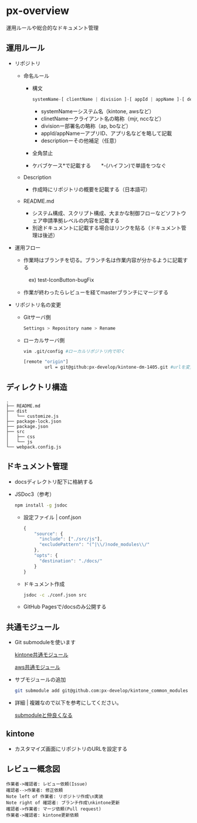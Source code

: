 # px-overview
運用ルールや総合的なドキュメント管理



## 運用ルール

- リポジトリ

  - 命名ルール

    - 構文

      ```javascript
      systemName-[ clientName | division ]-[ appId | appName ]-[ description ]
      ```
      - systemNameーシステム名（kintone, awsなど）
      - clinetNameークライアント名の略称（mjr, nccなど）
      - divisionー部署名の略称（ap, boなど）
      - appId/appNameーアプリID、アプリ名などを略して記載
      - descriptionーその他補足（任意）

    - 全角禁止

    - ケバブケース*で記載する　　*-(ハイフン)で単語をつなぐ

  - Description

    - 作成時にリポジトリの概要を記載する（日本語可）

  - README.md

    - システム構成、スクリプト構成、大まかな制御フローなどソフトウェア申請準拠レベルの内容を記載する
    - 別途ドキュメントに記載する場合はリンクを貼る（ドキュメント管理は後述）

- 運用フロー

  - 作業時はブランチを切る。ブランチ名は作業内容が分かるように記載する

    　ex) test-IconButton-bugFix

  - 作業が終わったらレビューを経てmasterブランチにマージする
  
- リポジトリ名の変更

  - Gitサーバ側

    ```bash
    Settings > Repository name > Rename
    ```

  - ローカルサーバ側

    ```bash
    vim .git/config #ローカルリポジトリ内で叩く
    ```

    ```bash
    [remote "origin"]
            url = git@github:px-develop/kintone-dm-1405.git #urlを変更
    ```

    



## ディレクトリ構造

```
.
├── README.md
├── dist
│   └── customize.js
├── package-lock.json
├── package.json
├── src
│   ├── css
│   └── js
└── webpack.config.js
```





## ドキュメント管理

- docsディレクトリ配下に格納する

- JSDoc3（参考）

  ```bash
  npm install -g jsdoc
  ```

  - 設定ファイル | conf.json

    ```javascript
    {
        "source": {
          "include": ["./src/js"],
          "excludePattern": "(^|\\/)node_modules\\/"
        },
        "opts": {
          "destination": "./docs/"
        }
    }
    ```

  - ドキュメント作成

    ```bash
    jsdoc -c ./conf.json src
    ```

  - GitHub Pagesで/docsのみ公開する




## 共通モジュール

- Git submoduleを使います

  <a href="https://github.com/px-develop/kintone_common_modules">kintone共通モジュール</a>

  <a href="https://github.com/prime-x-co-ltd/aws-common-modules">aws共通モジュール</a>

- サブモジュールの追加

  ```bash
  git submodule add git@github.com:px-develop/kintone_common_modules [submoduleName]
  ```

- 詳細 | 複雑なので以下を参考にしてください。

  <a href="https://qiita.com/kinpira/items/3309eb2e5a9a422199e9">submoduleと仲良くなる</a>



## kintone

- カスタマイズ画面にリポジトリのURLを設定する



## レビュー概念図

```sequence
作業者->確認者: レビュー依頼(Issue)
確認者-->作業者: 修正依頼
Note left of 作業者: リポジトリ作成\n実装
Note right of 確認者: ブランチ作成\nkintone更新
確認者->作業者: マージ依頼(Pull request)
作業者->確認者: kintone更新依頼
```

